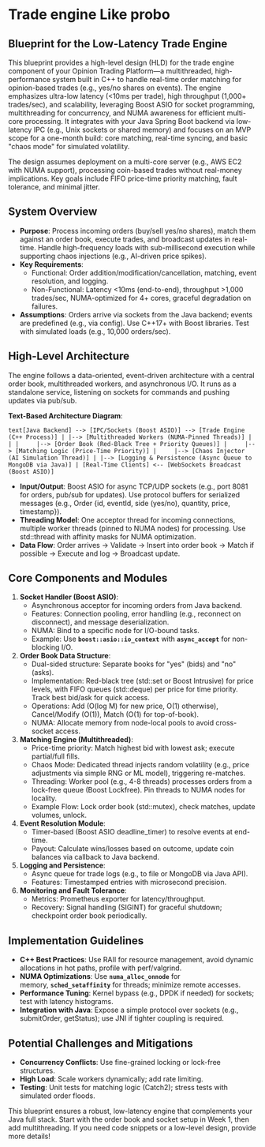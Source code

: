 # Trade engine Like probo

## Blueprint for the Low-Latency Trade Engine

This blueprint provides a high-level design (HLD) for the trade engine component of your Opinion Trading Platform—a multithreaded, high-performance system built in C++ to handle real-time order matching for opinion-based trades (e.g., yes/no shares on events). The engine emphasizes ultra-low latency (<10ms per trade), high throughput (1,000+ trades/sec), and scalability, leveraging Boost ASIO for socket programming, multithreading for concurrency, and NUMA awareness for efficient multi-core processing. It integrates with your Java Spring Boot backend via low-latency IPC (e.g., Unix sockets or shared memory) and focuses on an MVP scope for a one-month build: core matching, real-time syncing, and basic "chaos mode" for simulated volatility.

The design assumes deployment on a multi-core server (e.g., AWS EC2 with NUMA support), processing coin-based trades without real-money implications. Key goals include FIFO price-time priority matching, fault tolerance, and minimal jitter.

## System Overview

- **Purpose**: Process incoming orders (buy/sell yes/no shares), match them against an order book, execute trades, and broadcast updates in real-time. Handle high-frequency loads with sub-millisecond execution while supporting chaos injections (e.g., AI-driven price spikes).
- **Key Requirements**:
    - Functional: Order addition/modification/cancellation, matching, event resolution, and logging.
    - Non-Functional: Latency <10ms (end-to-end), throughput >1,000 trades/sec, NUMA-optimized for 4+ cores, graceful degradation on failures.
- **Assumptions**: Orders arrive via sockets from the Java backend; events are predefined (e.g., via config). Use C++17+ with Boost libraries. Test with simulated loads (e.g., 10,000 orders/sec).

## High-Level Architecture

The engine follows a data-oriented, event-driven architecture with a central order book, multithreaded workers, and asynchronous I/O. It runs as a standalone service, listening on sockets for commands and pushing updates via pub/sub.

**Text-Based Architecture Diagram**:

`text[Java Backend] --> [IPC/Sockets (Boost ASIO)] --> [Trade Engine (C++ Process)]
                                                  |
                                                  |--> [Multithreaded Workers (NUMA-Pinned Threads)]
                                                  |     |
                                                  |     |--> [Order Book (Red-Black Tree + Priority Queues)]
                                                  |     |--> [Matching Logic (Price-Time Priority)]
                                                  |     |--> [Chaos Injector (AI Simulation Thread)]
                                                  |
                                                  |--> [Logging & Persistence (Async Queue to MongoDB via Java)]
                                                  |
[Real-Time Clients] <-- [WebSockets Broadcast (Boost ASIO)]`

- **Input/Output**: Boost ASIO for async TCP/UDP sockets (e.g., port 8081 for orders, pub/sub for updates). Use protocol buffers for serialized messages (e.g., Order {id, eventId, side (yes/no), quantity, price, timestamp}).
- **Threading Model**: One acceptor thread for incoming connections, multiple worker threads (pinned to NUMA nodes) for processing. Use std::thread with affinity masks for NUMA optimization.
- **Data Flow**: Order arrives → Validate → Insert into order book → Match if possible → Execute and log → Broadcast update.

## Core Components and Modules

1. **Socket Handler (Boost ASIO)**:
    - Asynchronous acceptor for incoming orders from Java backend.
    - Features: Connection pooling, error handling (e.g., reconnect on disconnect), and message deserialization.
    - NUMA: Bind to a specific node for I/O-bound tasks.
    - Example: Use **`boost::asio::io_context`** with **`async_accept`** for non-blocking I/O.
2. **Order Book Data Structure**:
    - Dual-sided structure: Separate books for "yes" (bids) and "no" (asks).
    - Implementation: Red-black tree (std::set or Boost Intrusive) for price levels, with FIFO queues (std::deque) per price for time priority. Track best bid/ask for quick access.
    - Operations: Add (O(log M) for new price, O(1) otherwise), Cancel/Modify (O(1)), Match (O(1) for top-of-book).
    - NUMA: Allocate memory from node-local pools to avoid cross-socket access.
3. **Matching Engine (Multithreaded)**:
    - Price-time priority: Match highest bid with lowest ask; execute partial/full fills.
    - Chaos Mode: Dedicated thread injects random volatility (e.g., price adjustments via simple RNG or ML model), triggering re-matches.
    - Threading: Worker pool (e.g., 4-8 threads) processes orders from a lock-free queue (Boost Lockfree). Pin threads to NUMA nodes for locality.
    - Example Flow: Lock order book (std::mutex), check matches, update volumes, unlock.
4. **Event Resolution Module**:
    - Timer-based (Boost ASIO deadline_timer) to resolve events at end-time.
    - Payout: Calculate wins/losses based on outcome, update coin balances via callback to Java backend.
5. **Logging and Persistence**:
    - Async queue for trade logs (e.g., to file or MongoDB via Java API).
    - Features: Timestamped entries with microsecond precision.
6. **Monitoring and Fault Tolerance**:
    - Metrics: Prometheus exporter for latency/throughput.
    - Recovery: Signal handling (SIGINT) for graceful shutdown; checkpoint order book periodically.

## Implementation Guidelines

- **C++ Best Practices**: Use RAII for resource management, avoid dynamic allocations in hot paths, profile with perf/valgrind.
- **NUMA Optimizations**: Use **`numa_alloc_onnode`** for memory, **`sched_setaffinity`** for threads; minimize remote accesses.
- **Performance Tuning**: Kernel bypass (e.g., DPDK if needed) for sockets; test with latency histograms.
- **Integration with Java**: Expose a simple protocol over sockets (e.g., submitOrder, getStatus); use JNI if tighter coupling is required.

## Potential Challenges and Mitigations

- **Concurrency Conflicts**: Use fine-grained locking or lock-free structures.
- **High Load**: Scale workers dynamically; add rate limiting.
- **Testing**: Unit tests for matching logic (Catch2); stress tests with simulated order floods.

This blueprint ensures a robust, low-latency engine that complements your Java full stack. Start with the order book and socket setup in Week 1, then add multithreading. If you need code snippets or a low-level design, provide more details!
